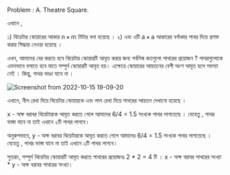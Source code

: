 Problem : A. Theatre Square.


এখানে , 

১) থিয়েটার স্কোয়ারের  আকার n × m মিটার বলা হয়েছে । 
২) এবং এটি a × a আকারের বর্গাকার পাথর দিয়ে প্রশস্ত করার সিদ্ধান্ত নেওয়া হয়েছে । 


এখন, আমাদের বের করতে হবে থিয়েটার স্কোয়ারটি আবৃত করার জন্য সর্বনিন্ম কতগুলো পাথরের প্রয়োজন ? 
পাথরগুলোকে এমনভাবে বসাতে হবে যাতে সম্পুর্ন স্কোয়ারটি আবৃত হয়। এক্ষেত্রে স্কোয়ারের আয়তনের বেশী অংশ আবৃত হলে সমস্যা নেই । 
কিন্তু, পাথর ভাঙা যাবে না ।


![Screenshot from 2022-10-15 19-09-20](https://user-images.githubusercontent.com/70530455/195994266-1e180678-e4e1-436f-86a3-ef8177970332.png)

                            
এখানে, নীল রেখা দিয়ে থিয়েটার স্কোয়ারকে এবং লাল রেখা দিয়ে পাথরের আয়তন দেখানো হয়েছে । 

x - অক্ষ বরাবর থিয়েটারকে আবৃত করতে গেলে আমাদের 6/4 = 1.5 সংখ্যক পাথর লাগতেছে । 
যেহেতু , পাথর ভাঙ্গা যাবে না তাই এখানে ২টি পাথর লাগবে। 

অনুরুপভাবে, y - অক্ষ বরাবর থিয়েটারকে আবৃত করতে গেলে আমাদের 6/4 = 1.5 সংখ্যক পাথর লাগতেছে । 
যেহেতু , পাথর ভাঙ্গা যাবে না তাই এখানে ২টি পাথর লাগবে। 

সুতরাং, সম্পুর্ন থিয়েটার স্কোয়ারটি আবৃত করতে পাথরের প্রয়োজনঃ 2 * 2 = 4 টি । 
x - অক্ষ বরাবর পাথরের সংখ্যা * y - অক্ষ বরাবর পাথরের সংখ্যা। 
